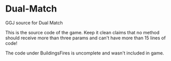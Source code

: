 # Dual-Match
GGJ source for Dual Match

This is the source code of the game. Keep it clean claims that no method should receive more than three params and can't have more than 15 lines of code!

The code under BuildingsFires is uncomplete and wasn't included in game.
